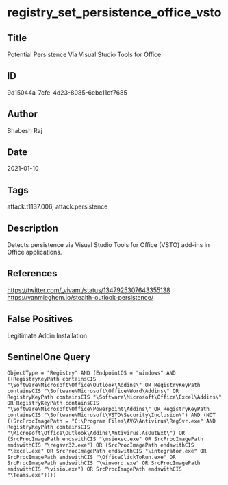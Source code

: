 # registry_set_persistence_office_vsto

## Title
Potential Persistence Via Visual Studio Tools for Office

## ID
9d15044a-7cfe-4d23-8085-6ebc11df7685

## Author
Bhabesh Raj

## Date
2021-01-10

## Tags
attack.t1137.006, attack.persistence

## Description
Detects persistence via Visual Studio Tools for Office (VSTO) add-ins in Office applications.

## References
https://twitter.com/_vivami/status/1347925307643355138
https://vanmieghem.io/stealth-outlook-persistence/

## False Positives
Legitimate Addin Installation

## SentinelOne Query
```
ObjectType = "Registry" AND (EndpointOS = "windows" AND ((RegistryKeyPath containsCIS "\Software\Microsoft\Office\Outlook\Addins\" OR RegistryKeyPath containsCIS "\Software\Microsoft\Office\Word\Addins\" OR RegistryKeyPath containsCIS "\Software\Microsoft\Office\Excel\Addins\" OR RegistryKeyPath containsCIS "\Software\Microsoft\Office\Powerpoint\Addins\" OR RegistryKeyPath containsCIS "\Software\Microsoft\VSTO\Security\Inclusion\") AND (NOT ((SrcProcImagePath = "C:\Program Files\AVG\Antivirus\RegSvr.exe" AND RegistryKeyPath containsCIS "\Microsoft\Office\Outlook\Addins\Antivirus.AsOutExt\") OR (SrcProcImagePath endswithCIS "\msiexec.exe" OR SrcProcImagePath endswithCIS "\regsvr32.exe") OR (SrcProcImagePath endswithCIS "\excel.exe" OR SrcProcImagePath endswithCIS "\integrator.exe" OR SrcProcImagePath endswithCIS "\OfficeClickToRun.exe" OR SrcProcImagePath endswithCIS "\winword.exe" OR SrcProcImagePath endswithCIS "\visio.exe") OR SrcProcImagePath endswithCIS "\Teams.exe"))))

```
